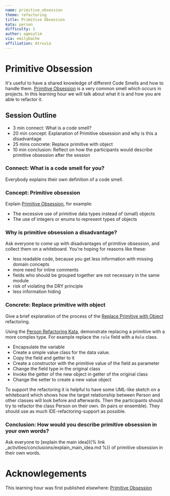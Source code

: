 ```yaml
---
name: primitive_obsession
theme: refactoring
title: Primitive Obsession
kata: person
difficulty: 1
author: agmsytim 
via: emilybache
affiliation: Atruvia 
---
```


# Primitive Obsession

It's useful to have a shared knowledge of different Code Smells and how to handle them. [Primitive Obsession](/code_smells/primitive_obsession.html) is a very common smell which occurs in projects.
In this learning hour we will talk about what it is and how you are able to refactor it. 

## Session Outline
 
* 3  min connect: What is a code smell? 
* 20 min concept: Explanation of Primitive obsession and why is this a disadvantage 
* 25 mins concrete: Replace primitive with object
* 10 min conclusion: Reflect on how the participants would describe primitive obsession after the session

### Connect: What is a code smell for you?
Everybody explains their own definition of a code smell.
 
### Concept: Primitive obsession
Explain [Primitive Obsession](/code_smells/primitive_obsession.html), for example:
  - The excessive use of primitive data types instead of (small) objects
  - The use of integers or enums to represent types of objects

### Why is primitive obsession a disadvantage?
Ask everyone to come up with disadvantages of primitive obsession, and collect them on a whiteboard.
You're hoping for reasons like these:
  - less readable code, because you get less information with missing domain concepts
  - more need for inline comments
  - fields who should be grouped together are not necessary in the same module
  - risk of violating the DRY principle
  - less information hiding

### Concrete: Replace primitive with object
Give a brief explanation of the process of the [Replace Primitive with Object](https://refactoring.com/catalog/replacePrimitiveWithObject.html) refactoring. 

Using the [Person Refactoring Kata](https://github.com/sammancoaching/Person-Refactoring-Kata), demonstrate replacing a primitive with a more complex type. For example replace the `role` field with a `Role` class. 
  - Encapsulate the variable
  - Create a simple value class for the data value.
  - Copy the field and getter to it
  - Create a constructor with the primitive value of the field as parameter
  - Change the field type in the original class
  - Invoke the getter of the new object in getter of the original class
  - Change the setter to create a new value object 

To support the refactoring it is helpful to have some UML-like sketch on a whiteboard which shows how the target relationship between Person and other classes will look before and afterwards. Then the participants should try to refactor the class Person on their own. (In pairs or ensemble). They should use as much IDE-refactoring-support as possible.

### Conclusion: How would you describe primitive obsession in your own words?
Ask everyone to [explain the main idea]({% link _activities/conclusions/explain_main_idea.md %}) of primitive obsession in their own words.

# Acknowlegements
This learning hour was first published elsewhere: [Primitive Obsession](https://github.com/atruvia/samman-coaching-website/blob/lh-additions/_learning_hours/refactoring/primitive_obsession.md) 